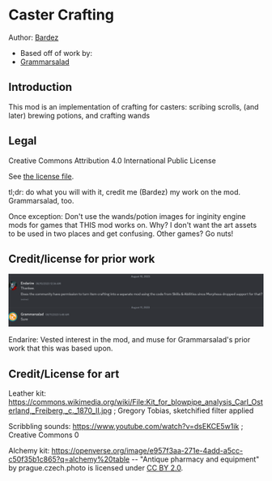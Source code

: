 # Caster Crafting
Author: [Bardez](https://github.com/BardezAnAvatar)
- Based off of work by:
- [Grammarsalad](https://github.com/Grammarsalad)


## Introduction
This mod is an implementation of crafting for casters: scribing scrolls, (and later) brewing potions, and crafting wands


## Legal
Creative Commons Attribution 4.0 International Public License

See [the license file](LICENSE.md).

tl;dr: do what you will with it, credit me (Bardez) my work on the mod. Grammarsalad, too.

Once exception: Don't use the wands/potion images for inginity engine mods for games that THIS mod works on. Why? I don't want the art
assets to be used in two places and get confusing. Other games? Go nuts!


## Credit/license for prior work
![image](./.markdown-assets/license-allowed.png)

Endarire: Vested interest in the mod, and muse for Grammarsalad's prior work that this was based upon.


## Credit/License for art
Leather kit: https://commons.wikimedia.org/wiki/File:Kit_for_blowpipe_analysis_Carl_Osterland,_Freiberg,_c._1870_II.jpg ; Gregory Tobias, sketchified filter applied

Scribbling sounds: https://www.youtube.com/watch?v=dsEKCE5w1ik ; Creative Commons 0

Alchemy kit: https://openverse.org/image/e957f3aa-271e-4add-a5cc-c50f35b1c865?q=alchemy%20table -- "Antique pharmacy and equipment" by prague.czech.photo is licensed under [CC BY 2.0](https://creativecommons.org/licenses/by/2.0/).
